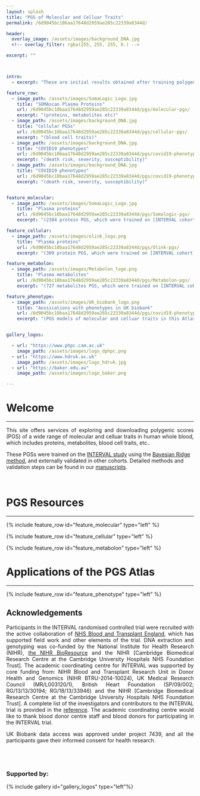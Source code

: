 ```yaml
---
layout: splash
title: "PGS of Molecular and Celluar Traits"
permalink: /6d9045bc10baa17648d2959ae285c22339a8344d/

header:
  overlay_image: /assets/images/background_DNA.jpg
  <!-- overlay_filter: rgba(255, 255, 255, 0.) -->

excerpt: ""



intro:
  - excerpt: "These are initial results obtained after training polygenic scores (PGSs) on the INTERVAL dataset and testing them on UK Biobank."

feature_row:
  - image_path: /assets/images/SomaLogic_Logo.jpg
    title: "SOMAscan Plasma Proteins"
    url: /6d9045bc10baa17648d2959ae285c22339a8344d/pgs/molecular-pgs/
    excerpt: "(proteins, metabolites etc)"
  - image_path: /assets/images/background_DNA.jpg
    title: "Cellular PGSs"
    url: /6d9045bc10baa17648d2959ae285c22339a8344d/pgs/cellular-pgs/
    excerpt: "(blood cell traits)"
  - image_path: /assets/images/background_DNA.jpg
    title: "COVID19 phenotypes"
    url: /6d9045bc10baa17648d2959ae285c22339a8344d/pgs/covid19-phenotype/
    excerpt: "(death risk, severity, susceptibility)"
  - image_path: /assets/images/background_DNA.jpg
    title: "COVID19 phenotypes"
    url: /6d9045bc10baa17648d2959ae285c22339a8344d/pgs/covid19-phenotype/
    excerpt: "(death risk, severity, susceptibility)"


feature_molecular:
  - image_path: /assets/images/SomaLogic_Logo.jpg
    title: "Plasma proteins"
    url: /6d9045bc10baa17648d2959ae285c22339a8344d/pgs/Somalogic-pgs/
    excerpt: "(2384 protein PGS, which were trained on [INTERVAL cohort](https://www.intervalstudy.org.uk/) and externally validated on [FENLAND cohort](https://www.mrc-epid.cam.ac.uk/research/studies/fenland/))"

feature_cellular:
  - image_path: /assets/images/olink_logo.png
    title: "Plasma proteins"
    url: /6d9045bc10baa17648d2959ae285c22339a8344d/pgs/Olink-pgs/
    excerpt: "(309 protein PGS, which were trained on [INTERVAL cohort](https://www.intervalstudy.org.uk/) and externally validated on [NSPHS cohort](https://pubmed.ncbi.nlm.nih.gov/20568910/) and [ORCADES cohort](https://www.ed.ac.uk/viking/about-us/our-studies))"

feature_metabolon:
  - image_path: /assets/images/Metabolon_logo.png
    title: "Plasma metabolites"
    url: /6d9045bc10baa17648d2959ae285c22339a8344d/pgs/Metabolon-pgs/
    excerpt: "(727 metabolites PGS, which were trained on [INTERVAL cohort Phase 1](https://www.intervalstudy.org.uk/) and validated on INTERVAL cohort Phase 2)"

feature_phenotype:
  - image_path: /assets/images/UK_biobank_logo.png
    title: "Aossications with phenotypes in UK biobank"
    url: /6d9045bc10baa17648d2959ae285c22339a8344d/pgs/covid19-phenotypes/
    excerpt: "(PGS models of molecular and celluar traits in this Atlas were applied to calculate PGSs of these traits of [UK biobank](https://www.ukbiobank.ac.uk/) [white british] samples , which were then used to test associations with vairous other complex phenotypes)"


gallery_logos:

  - url: "https://www.phpc.cam.ac.uk"
    image_path: /assets/images/logo_dphpc.png
  - url: "https://www.hdruk.ac.uk"
    image_path: /assets/images/logo_hdruk.jpg
  - url: "https://baker.edu.au"
    image_path: /assets/images/logo_baker.png

---
```


<!-- {% include feature_row id="intro" type="center" %}-->


# Welcome
---
<div style="text-align: justify"> 
<p>
This site offers services of exploring and downloading polygenic scores (PGS) of a wide range of molecular and celluar traits in human whole blood, which includes proteins, metabolites, blood cell traits, etc..
</p>
</div>


These PGSs were trained on the [INTERVAL study](https://www.intervalstudy.org.uk/) using the [Bayesian Ridge method](https://scikit-learn.org/stable/auto_examples/linear_model/plot_bayesian_ridge.html), and externally validated in other cohorts. Detailed methods and validation steps can be found in our [manuscripts](https://www.biorxiv.org/content/10.1101/2020.02.17.952788v1).    


<br/>



<!-- {% include feature_row %} -->





# PGS Resources
---

{% include feature_row id="feature_molecular" type="left" %}

{% include feature_row id="feature_cellular" type="left" %}

{% include feature_row id="feature_metabolon" type="left" %}
<br/>




# Applications of the PGS Atlas
---
{% include feature_row id="feature_phenotype" type="left" %}
<br/>




## Acknowledgements
<div style="text-align: justify"> 
<p>Participants in the INTERVAL randomised controlled trial were recruited with the active collaboration of <a href="http://www.nhsbt.nhs.uk">NHS Blood and Transplant England</a>, which has supported field work and other elements of the trial. DNA extraction and genotyping was co-funded by the National Institute for Health Research (NIHR), <a href="http://bioresource.nihr.ac.uk">the NIHR BioResource</a> and the NIHR [Cambridge Biomedical Research Centre at the Cambridge University Hospitals NHS Foundation Trust]. The academic coordinating centre for INTERVAL was supported by core funding from: NIHR Blood and Transplant Research Unit in Donor Health and Genomics (NIHR BTRU-2014-10024), UK Medical Research Council (MR/L003120/1), British Heart Foundation (SP/09/002; RG/13/13/30194; RG/18/13/33946) and the NIHR [Cambridge Biomedical Research Centre at the Cambridge University Hospitals NHS Foundation Trust]. A complete list of the investigators and contributors to the INTERVAL trial is provided in the <a href="https://pubmed.ncbi.nlm.nih.gov/28941948/">reference</a>. The academic coordinating centre would like to thank blood donor centre staff and blood donors for participating in the INTERVAL trial.</p>
</div>

<div style="text-align: justify"> 
UK Biobank data access was approved under project 7439, and all the participants gave their informed consent for health research.
</div>






<br/><br/>
### Supported by:

{% include gallery id="gallery_logos" type="left"%}
